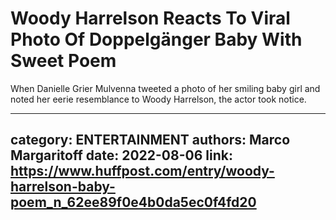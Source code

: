 # Woody Harrelson Reacts To Viral Photo Of Doppelgänger Baby With Sweet Poem

When Danielle Grier Mulvenna tweeted a photo of her smiling baby girl and noted her eerie resemblance to Woody Harrelson, the actor took notice.

---
category: ENTERTAINMENT
authors: Marco Margaritoff
date: 2022-08-06
link: https://www.huffpost.com/entry/woody-harrelson-baby-poem_n_62ee89f0e4b0da5ec0f4fd20
---

